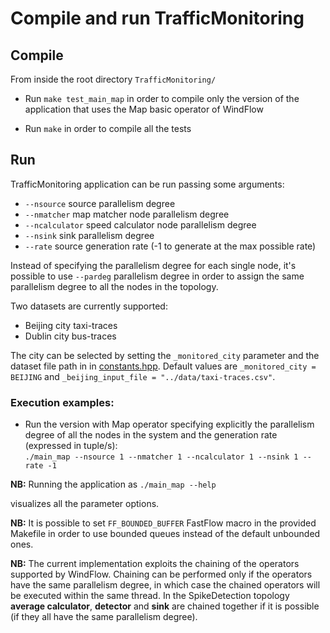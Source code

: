 # Compile and run TrafficMonitoring

## Compile
From inside the root directory `TrafficMonitoring/`

* Run `make test_main_map` in order to compile only the version of the application that uses the Map basic operator of WindFlow
<!--
* Run `make test_main_keyfarm` in order to compile only the version of the application that uses the Keyed Farm window-based operator of WindFlow
-->
* Run `make` in order to compile all the tests

## Run
TrafficMonitoring application can be run passing some arguments:<ul><li>`--nsource` source parallelism degree</li><li>`--nmatcher` map matcher node parallelism degree</li><li>`--ncalculator` speed calculator node parallelism degree</li><li>`--nsink` sink parallelism degree</li><li>`--rate` source generation rate (-1 to generate at the max possible rate)</li></ul> Instead of specifying the parallelism degree for each single node, it's possible to use `--pardeg` parallelism degree in order to assign the same parallelism degree to all the nodes in the topology.

Two datasets are currently supported:
* Beijing city taxi-traces
* Dublin city bus-traces

The city can be selected by setting the `_monitored_city` parameter and the dataset file path in in [constants.hpp](https://github.com/alefais/windflow-applications/blob/master/TrafficMonitoring/includes/util/constants.hpp). Default values are `_monitored_city = BEIJING` and `_beijing_input_file = "../data/taxi-traces.csv"`.

### Execution examples:
* Run the version with Map operator specifying explicitly the parallelism degree of all the nodes in the system and the generation rate (expressed in tuple/s): <br> `./main_map --nsource 1 --nmatcher 1 --ncalculator 1 --nsink 1 --rate -1`
<!--
* Run the version with Keyed Farm operator specifying the same parallelism degree for all the nodes in the system and the generation rate (expressed in tuple/s): <br> `./main_keyfarm --file ~/data/app/sd/sensors.dat --pardeg 2 --rate 1000000`
-->
<b>NB:</b> Running the application as `./main_map --help` 
<!-- 
	or as `./main_keyfarm --help`
--> 
visualizes all the parameter options.

<b>NB:</b> It is possible to set `FF_BOUNDED_BUFFER` FastFlow macro in the provided Makefile in order to use bounded queues instead of the default unbounded ones.

<b>NB:</b> The current implementation exploits the chaining of the operators supported by WindFlow. Chaining can be performed only if the operators have the same parallelism degree, in which case the chained operators will be executed within the same thread. In the SpikeDetection topology <strong>average calculator</strong>, <strong>detector</strong> and <strong>sink</strong> are chained together if it is possible (if they all have the same parallelism degree).